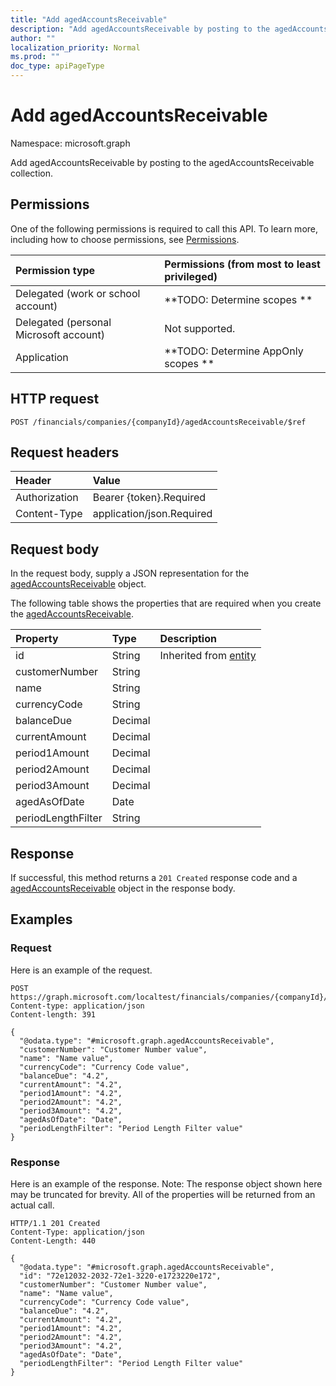 ```yaml
---
title: "Add agedAccountsReceivable"
description: "Add agedAccountsReceivable by posting to the agedAccountsReceivable collection."
author: ""
localization_priority: Normal
ms.prod: ""
doc_type: apiPageType
---
```


# Add agedAccountsReceivable

Namespace: microsoft.graph

Add agedAccountsReceivable by posting to the agedAccountsReceivable collection.

## Permissions
One of the following permissions is required to call this API. To learn more, including how to choose permissions, see [Permissions](/concepts/permissions-reference.md).

|Permission type|Permissions (from most to least privileged)|
|:---|:---|
|Delegated (work or school account)|**TODO: Determine scopes **|
|Delegated (personal Microsoft account)|Not supported.|
|Application|**TODO: Determine AppOnly scopes **|

## HTTP request
<!-- {
  "blockType": "ignored"
}
-->
``` http
POST /financials/companies/{companyId}/agedAccountsReceivable/$ref
```

## Request headers
|Header|Value|
|:---|:---|
|Authorization|Bearer {token}.Required|
|Content-Type|application/json.Required|

## Request body
In the request body, supply a JSON representation for the [agedAccountsReceivable](../resources/agedaccountsreceivable.md) object.

The following table shows the properties that are required when you create the [agedAccountsReceivable](../resources/agedaccountsreceivable.md).

|Property|Type|Description|
|:---|:---|:---|
|id|String| Inherited from [entity](../resources/entity.md)|
|customerNumber|String||
|name|String||
|currencyCode|String||
|balanceDue|Decimal||
|currentAmount|Decimal||
|period1Amount|Decimal||
|period2Amount|Decimal||
|period3Amount|Decimal||
|agedAsOfDate|Date||
|periodLengthFilter|String||



## Response
If successful, this method returns a `201 Created` response code and a [agedAccountsReceivable](../resources/agedaccountsreceivable.md) object in the response body.

## Examples

### Request
Here is an example of the request.
<!-- {
  "blockType": "request",
  "name": "create_agedaccountsreceivable_from_"
}
-->
``` http
POST https://graph.microsoft.com/localtest/financials/companies/{companyId}/agedAccountsReceivable
Content-type: application/json
Content-length: 391

{
  "@odata.type": "#microsoft.graph.agedAccountsReceivable",
  "customerNumber": "Customer Number value",
  "name": "Name value",
  "currencyCode": "Currency Code value",
  "balanceDue": "4.2",
  "currentAmount": "4.2",
  "period1Amount": "4.2",
  "period2Amount": "4.2",
  "period3Amount": "4.2",
  "agedAsOfDate": "Date",
  "periodLengthFilter": "Period Length Filter value"
}
```

### Response
Here is an example of the response. Note: The response object shown here may be truncated for brevity. All of the properties will be returned from an actual call.
<!-- {
  "blockType": "response",
  "truncated": true,
  "@odata.type": "microsoft.graph.agedaccountsreceivable"
}
-->
``` http
HTTP/1.1 201 Created
Content-Type: application/json
Content-Length: 440

{
  "@odata.type": "#microsoft.graph.agedAccountsReceivable",
  "id": "72e12032-2032-72e1-3220-e1723220e172",
  "customerNumber": "Customer Number value",
  "name": "Name value",
  "currencyCode": "Currency Code value",
  "balanceDue": "4.2",
  "currentAmount": "4.2",
  "period1Amount": "4.2",
  "period2Amount": "4.2",
  "period3Amount": "4.2",
  "agedAsOfDate": "Date",
  "periodLengthFilter": "Period Length Filter value"
}
```

